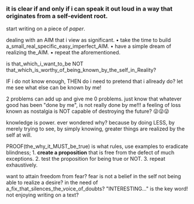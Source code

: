 ### it is clear if and only if i can speak it out loud in a way that originates from a self-evident root.

start writing on a piece of _paper_.

dealing with an AIM that i view as significant.
• take the time to build a_small_real_specific_easy_imperfect_AIM.
• have a simple dream of realizing the_AIM.
• repeat the aforementioned.

is that_which_i_want_to_be NOT that_which_is_worthy_of_being_known_by_the_self_in_Reality?

IF i do not know enough,
THEN do i need to pretend that i allready do? let me see what else can be known by me!

2 problems can add up and give me 0 problems.
just know that whatever good has been "done by me", is not really done by me!!!
a feeling of loss known as nostalgia is NOT capable of destroying the future?
😜😜😜

knowledge is power.
ever wondered why?
because by doing LESS,
    by merely trying to see,
    by simply knowing,
greater things are realized by the self at will.

PROOF(the_why_it_MUST_be_true) is what rules, use examples to eradicate blindness;
    1. **create a proposition** that is free from the defect of much exceptions.
    2. test the proposition for being true or NOT.
    3. repeat exhaustively.


want to attain freedom from fear?
fear is not a belief in the self not being able to realize a desire?
in the need of a_fix_that_silences_the_voice_of_doubts?
"INTERESTING..." is the key word!
not enjoying writing on a text?

